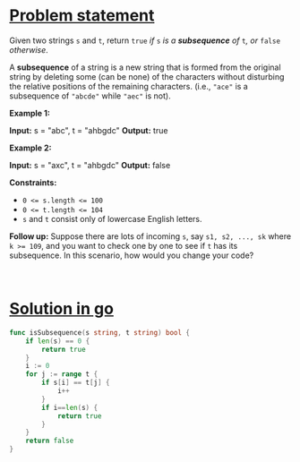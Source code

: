 # [Problem statement](https://leetcode.com/problems/is-subsequence)

Given two strings `s` and `t`, return `true` _if_ `s` _is a **subsequence** of_ `t`_, or_ `false` _otherwise_.

A **subsequence** of a string is a new string that is formed from the original string by deleting some (can be none) of the characters without disturbing the relative positions of the remaining characters. (i.e., `"ace"` is a subsequence of `"abcde"` while `"aec"` is not).

**Example 1:**

**Input:** s = "abc", t = "ahbgdc"
**Output:** true

**Example 2:**

**Input:** s = "axc", t = "ahbgdc"
**Output:** false

**Constraints:**

* `0 <= s.length <= 100`
* `0 <= t.length <= 104`
* `s` and `t` consist only of lowercase English letters.

**Follow up:** Suppose there are lots of incoming `s`, say `s1, s2, ..., sk` where `k >= 109`, and you want to check one by one to see if `t` has its subsequence. In this scenario, how would you change your code?

<br />

# [Solution in go](https://leetcode.com/submissions/detail/947338901/)

```go
func isSubsequence(s string, t string) bool {
    if len(s) == 0 {
        return true
    }
    i := 0
    for j := range t {
        if s[i] == t[j] {
            i++
        }
        if i==len(s) {
            return true
        }
    }
    return false
}
```